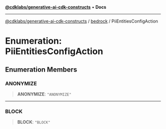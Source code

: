 [**@cdklabs/generative-ai-cdk-constructs**](../../../README.md) • **Docs**

***

[@cdklabs/generative-ai-cdk-constructs](../../../README.md) / [bedrock](../README.md) / PiiEntitiesConfigAction

# Enumeration: PiiEntitiesConfigAction

## Enumeration Members

### ANONYMIZE

> **ANONYMIZE**: `"ANONYMIZE"`

***

### BLOCK

> **BLOCK**: `"BLOCK"`
